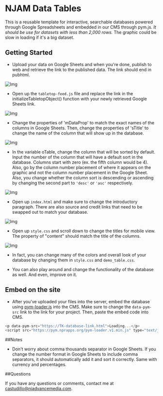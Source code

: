 # NJAM Data Tables

This is a reusable template for interactive, searchable databases powered through Google Spreadsheets and embedded in our CMS through pym.js. *It should be use for datasets with less than 2,000 rows.* The graphic could be slow in loading if it's a big dataset.

## Getting Started

* Upload your data on Google Sheets and when you're done, publish to web and retrieve the link to the published data. The link should end in pubhtml. 

![Img](https://s3.amazonaws.com/nj-data/njam-datatables/images/njamdatatables1.png)

* Open up the `tabletop-feed.js` file and replace the link in the initializeTabletopObject() function with your newly retrieved Google Sheets link.

![Img](https://s3.amazonaws.com/nj-data/njam-datatables/images/njamdatatables2.png)


* Change the properties of 'mDataProp' to match the exact names of the columns in Google Sheets. Then, change the properties of 'sTitle' to change the name of the column that will show up in the database.

![Img](https://s3.amazonaws.com/nj-data/njam-datatables/images/njamdatatables3.png)

* In the variable oTable, change the column that will be sorted by default. Input the number of the column that will have a default sort in the database. Columns start with zero (ex. the fifth column would be 4). Also, go by the column number placement of where it appears on the graphic and not the column number placement in the Google Sheet. Also, you change whether the column sort is descending or ascending by changing the second part to `'desc'` or `'asc'` respectively.

![Img](https://s3.amazonaws.com/nj-data/njam-datatables/images/njamdatatables4.png)

* Open up `index.html` and make sure to change the introductory paragraph. There are also source and credit links that need to be swapped out to match your database.

![Img](https://s3.amazonaws.com/nj-data/njam-datatables/images/njamdatatables5.png)

* Open up `style.css` and scroll down to change the titles for mobile view. The property of "content" should match the title of the columns. 

![Img](https://s3.amazonaws.com/nj-data/njam-datatables/images/njamdatatables6.png)

* In fact, you can change many of the colors and overall look of your database by changing them in `style.css` and `demo_table.css`.

* You can also play around and change the functionality of the database as well. And even, improve on it.

## Embed on the site

* After you've uploaded your files into the server, embed the database using [pym-loader.js](http://blog.apps.npr.org/pym.js/) into the CMS. Make sure to change the `data-pym-src` link to the link for your project. Then, paste the embed code into CMS.

```javascript
<p data-pym-src="https://TK-database-link.html">Loading...</p>
<script src="https://pym.nprapps.org/pym-loader.v1.min.js" type="text/javascript"></script>

```

##Notes

* Don't worry about comma thousands separator in Google Sheets. If you change the number format in Google Sheets to include comma separators, it should automatically add it and sort it correctly. Same with currency and percentages.


##Questions

If you have any questions or comments, contact me at [castudillo@njadvancemedia.com](castudillo@njadvancemedia.com).
